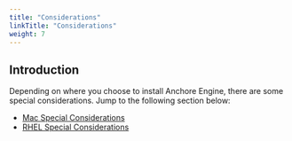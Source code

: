 ```yaml
---
title: "Considerations"
linkTitle: "Considerations"
weight: 7
---
```


## Introduction

Depending on where you choose to install Anchore Engine, there are some special considerations. Jump to the following section below:

- [Mac Special Considerations](/docs/engine/engine_installation/considerations/mac_special_considerations)
- [RHEL Special Considerations](/docs/engine/engine_installation/considerations/rhel_special_considerations)